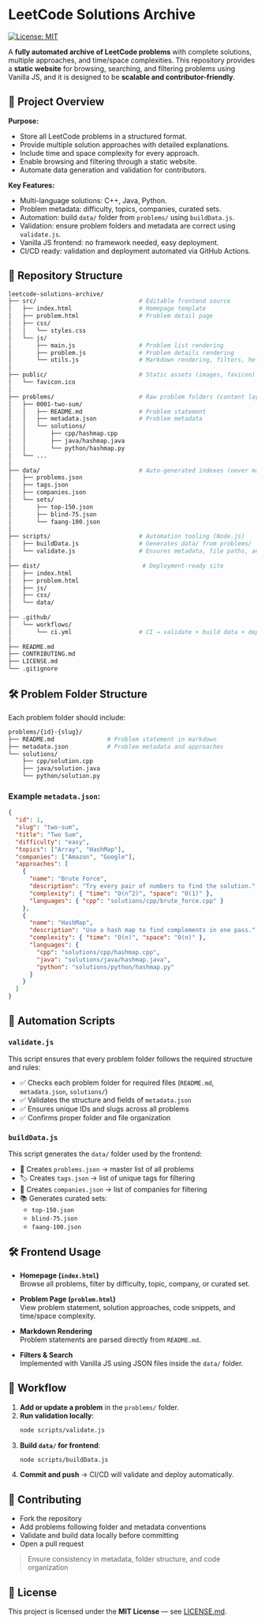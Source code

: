 # LeetCode Solutions Archive

[![License: MIT](https://img.shields.io/badge/License-MIT-yellow.svg)](LICENSE.md)

A **fully automated archive of LeetCode problems** with complete solutions, multiple approaches, and time/space complexities. This repository provides a **static website** for browsing, searching, and filtering problems using Vanilla JS, and it is designed to be **scalable and contributor-friendly**.

## 🌟 Project Overview

**Purpose:**  
- Store all LeetCode problems in a structured format.  
- Provide multiple solution approaches with detailed explanations.  
- Include time and space complexity for every approach.  
- Enable browsing and filtering through a static website.  
- Automate data generation and validation for contributors.  

**Key Features:**  
- Multi-language solutions: C++, Java, Python.  
- Problem metadata: difficulty, topics, companies, curated sets.  
- Automation: build `data/` folder from `problems/` using `buildData.js`.  
- Validation: ensure problem folders and metadata are correct using `validate.js`.  
- Vanilla JS frontend: no framework needed, easy deployment.  
- CI/CD ready: validation and deployment automated via GitHub Actions.  

## 📂 Repository Structure

```bash
leetcode-solutions-archive/
├── src/                             # Editable frontend source
│   ├── index.html                   # Homepage template
│   ├── problem.html                 # Problem detail page
│   ├── css/
│   │   └── styles.css
│   └── js/
│       ├── main.js                  # Problem list rendering
│       ├── problem.js               # Problem details rendering
│       └── utils.js                 # Markdown rendering, filters, helpers
│
├── public/                          # Static assets (images, favicon)
│   └── favicon.ico
│
├── problems/                        # Raw problem folders (content layer)
│   ├── 0001-two-sum/
│   │   ├── README.md                # Problem statement
│   │   ├── metadata.json            # Problem metadata
│   │   └── solutions/
│   │       ├── cpp/hashmap.cpp
│   │       ├── java/hashmap.java
│   │       └── python/hashmap.py
│   └── ...
│
├── data/                            # Auto-generated indexes (never manually edited)
│   ├── problems.json
│   ├── tags.json
│   ├── companies.json
│   └── sets/
│       ├── top-150.json
│       ├── blind-75.json
│       └── faang-100.json
│
├── scripts/                         # Automation tooling (Node.js)
│   ├── buildData.js                 # Generates data/ from problems/
│   └── validate.js                  # Ensures metadata, file paths, and structure are correct
│
├── dist/                             # Deployment-ready site
│   ├── index.html
│   ├── problem.html
│   ├── js/
│   ├── css/
│   └── data/
│
├── .github/
│   └── workflows/
│       └── ci.yml                   # CI → validate + build data + deploy
│
├── README.md
├── CONTRIBUTING.md
├── LICENSE.md
└── .gitignore
```

## 🛠 Problem Folder Structure

Each problem folder should include:
```bash
problems/{id}-{slug}/
├── README.md               # Problem statement in markdown
├── metadata.json           # Problem metadata and approaches
└── solutions/
    ├── cpp/solution.cpp
    ├── java/solution.java
    └── python/solution.py
```

### Example `metadata.json`:
```json
{
  "id": 1,
  "slug": "two-sum",
  "title": "Two Sum",
  "difficulty": "easy",
  "topics": ["Array", "HashMap"],
  "companies": ["Amazon", "Google"],
  "approaches": [
    {
      "name": "Brute Force",
      "description": "Try every pair of numbers to find the solution.",
      "complexity": { "time": "O(n^2)", "space": "O(1)" },
      "languages": { "cpp": "solutions/cpp/brute_force.cpp" }
    },
    {
      "name": "HashMap",
      "description": "Use a hash map to find complements in one pass.",
      "complexity": { "time": "O(n)", "space": "O(n)" },
      "languages": {
        "cpp": "solutions/cpp/hashmap.cpp",
        "java": "solutions/java/hashmap.java",
        "python": "solutions/python/hashmap.py"
      }
    }
  ]
}
```

## 🔹 Automation Scripts

### `validate.js`
This script ensures that every problem folder follows the required structure and rules:
- ✅ Checks each problem folder for required files (`README.md`, `metadata.json`, `solutions/`)  
- ✅ Validates the structure and fields of `metadata.json`  
- ✅ Ensures unique IDs and slugs across all problems  
- ✅ Confirms proper folder and file organization  

### `buildData.js`
This script generates the `data/` folder used by the frontend:
- 📄 Creates `problems.json` → master list of all problems  
- 🏷️ Creates `tags.json` → list of unique tags for filtering  
- 🏢 Creates `companies.json` → list of companies for filtering  
- 📚 Generates curated sets:
  - `top-150.json`  
  - `blind-75.json`  
  - `faang-100.json`  

## 🛠 Frontend Usage

- **Homepage (`index.html`)**  
  Browse all problems, filter by difficulty, topic, company, or curated set.  

- **Problem Page (`problem.html`)**  
  View problem statement, solution approaches, code snippets, and time/space complexity.  

- **Markdown Rendering**  
  Problem statements are parsed directly from `README.md`.  

- **Filters & Search**  
  Implemented with Vanilla JS using JSON files inside the `data/` folder.  

## 🚀 Workflow

1. **Add or update a problem** in the `problems/` folder.  
2. **Run validation locally**:  
   ```bash
   node scripts/validate.js
   ```
3. **Build `data/` for frontend**:
   ```bash
   node scripts/buildData.js
   ```   
4. **Commit and push** → CI/CD will validate and deploy automatically.

## 🤝 Contributing

- Fork the repository  
- Add problems following folder and metadata conventions  
- Validate and build data locally before committing  
- Open a pull request  
> Ensure consistency in metadata, folder structure, and code organization  

## 📄 License

This project is licensed under the **MIT License** — see [LICENSE.md](LICENSE.md). 
